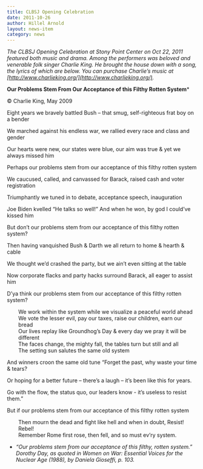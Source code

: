 ```yaml
---
title: CLBSJ Opening Celebration
date: 2011-10-26
author: Hillel Arnold
layout: news-item
category: news
---
```

_The CLBSJ Opening Celebration at Stony Point Center on Oct 22, 2011 featured both music and drama. Among the performers was beloved and venerable folk singer Charlie King. He brought the house down with a song, the lyrics of which are below. You can purchase Charlie’s music at [http://www.charlieking.org/](http://www.charlieking.org/)._

**Our Problems Stem From Our Acceptance of this Filthy Rotten System***

© Charlie King, May 2009

Eight years we bravely battled Bush – that smug, self-righteous frat boy on a bender

We marched against his endless war, we rallied every race and class and gender

Our hearts were new, our states were blue, our aim was true & yet we always missed him

Perhaps our problems stem from our acceptance of this filthy rotten system

We caucused, called, and canvassed for Barack, raised cash and voter registration

Triumphantly we tuned in to debate, acceptance speech, inauguration

Joe Biden kvelled “He talks so well!” And when he won, by god I could’ve kissed him

But don’t our problems stem from our acceptance of this filthy rotten system?

Then having vanquished Bush & Darth we all return to home & hearth & cable

We thought we’d crashed the party, but we ain’t even sitting at the table

Now corporate flacks and party hacks surround Barack, all eager to assist him

D’ya think our problems stem from our acceptance of this filthy rotten system?

<p style="padding-left: 30px;">
  We work within the system while we visualize a peaceful world ahead<br /> We vote the lesser evil, pay our taxes, raise our children, earn our bread<br /> Our lives replay like Groundhog’s Day & every day we pray it will be different<br /> The faces change, the mighty fall, the tables turn but still and all<br /> The setting sun salutes the same old system
</p>

And winners croon the same old tune “Forget the past, why waste your time & tears?

Or hoping for a better future – there’s a laugh – it’s been like this for years.

Go with the flow, the status quo, our leaders know - it’s useless to resist them.”

But if our problems stem from our acceptance of this filthy rotten system

<p style="padding-left: 30px;">
  Then mourn the dead and fight like hell and when in doubt, Resist! Rebel!<br /> Remember Rome first rose, then fell, and so must ev’ry system.
</p>

* _“Our problems stem from our acceptance of this filthy, rotten system.” Dorothy Day, as quoted in Women on War: Essential Voices for the Nuclear Age (1988), by Daniela Gioseffi, p. 103._

